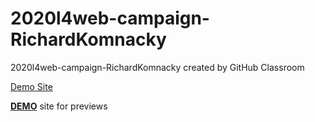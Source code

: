 # 2020l4web-campaign-RichardKomnacky
2020l4web-campaign-RichardKomnacky created by GitHub Classroom

[Demo Site](https://richardkomnacky.github.io/index.html)

**[DEMO](https://pslib-cz.github.io/2020l4web-campaign-RichardKomnacky/index.html)** site for previews

